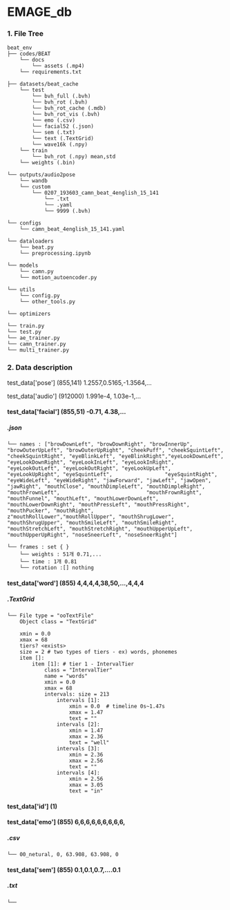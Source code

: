 # EMAGE_db

### 1. File Tree
    beat_env
    ├── codes/BEAT
        └── docs
            └── assets (.mp4)
        └── requirements.txt

    ├── datasets/beat_cache
        └── test
            └── bvh_full (.bvh)
            └── bvh_rot (.bvh)
            └── bvh_rot_cache (.mdb)
            └── bvh_rot_vis (.bvh)
            └── emo (.csv)
            └── facial52 (.json)
            └── sem (.txt)
            └── text (.TextGrid)
            └── wave16k (.npy)
        └── train 
            └── bvh_rot (.npy) mean,std
        └── weights (.bin)
        
    └── outputs/audio2pose
        └── wandb   
        └── custom   
            └── 0207_193603_camn_beat_4english_15_141 
                └── .txt
                └── .yaml
                └── 9999 (.bvh)

    └── configs
        └── camn_beat_4english_15_141.yaml

    └── dataloaders
        └── beat.py   
        └── preprocessing.ipynb

    └── models
        └── camn.py   
        └── motion_autoencoder.py   

    └── utils
        └── config.py   
        └── other_tools.py

    └── optimizers   
    
    └── train.py
    └── test.py
    └── ae_trainer.py   
    └── camn_trainer.py   
    └── multi_trainer.py   


### 2. Data description


test_data['pose'] (855,141) 1.2557,0.5165,-1.3564,...

test_data['audio'] (912000) 1.991e-4, 1.03e-1,...

#### test_data['facial'] (855,51) -0.71, 4.38,...
##### .json     
    └── names : ["browDownLeft", "browDownRight", "browInnerUp", "browOuterUpLeft", "browOuterUpRight", "cheekPuff", "cheekSquintLeft", "cheekSquintRight", "eyeBlinkLeft", "eyeBlinkRight","eyeLookDownLeft", "eyeLookDownRight", "eyeLookInLeft", "eyeLookInRight", "eyeLookOutLeft", "eyeLookOutRight", "eyeLookUpLeft", "eyeLookUpRight", "eyeSquintLeft",                 "eyeSquintRight", "eyeWideLeft", "eyeWideRight", "jawForward", "jawLeft", "jawOpen", "jawRight", "mouthClose", "mouthDimpleLeft", "mouthDimpleRight", "mouthFrownLeft",                            "mouthFrownRight", "mouthFunnel", "mouthLeft", "mouthLowerDownLeft", "mouthLowerDownRight", "mouthPressLeft", "mouthPressRight", "mouthPucker", "mouthRight",             z"mouthRollLower","mouthRollUpper", "mouthShrugLower", "mouthShrugUpper", "mouthSmileLeft", "mouthSmileRight", "mouthStretchLeft", "mouthStretchRight", "mouthUpperUpLeft", "mouthUpperUpRight", "noseSneerLeft", "noseSneerRight"]
    
    └── frames : set { }
        └── weights : 51개 0.71,...
        └── time : 1개 0.81
        └── rotation :[] nothing 
    
    
    
#### test_data['word'] (855) 4,4,4,4,38,50,...,4,4,4
##### .TextGrid  
	└── File type = "ooTextFile"
        Object class = "TextGrid"
        
        xmin = 0.0
        xmax = 68
        tiers? <exists>
        size = 2 # two types of tiers - ex) words, phonemes
        item []:
        	item [1]: # tier 1 - IntervalTier 
        		class = "IntervalTier"
        		name = "words"
        		xmin = 0.0
        		xmax = 68
                intervals: size = 213
        			intervals [1]:
        				xmin = 0.0  # timeline 0s~1.47s
        				xmax = 1.47
        				text = ""
        			intervals [2]:
        				xmin = 1.47
        				xmax = 2.36
        				text = "well"
        			intervals [3]:
        				xmin = 2.36
        				xmax = 2.56
        				text = ""
        			intervals [4]:
        				xmin = 2.56
        				xmax = 3.05
        				text = "in"
#### test_data['id'] (1) 

#### test_data['emo'] (855) 6,6,6,6,6,6,6,6,6,
##### .csv  
    └── 00_netural, 0, 63.908, 63.908, 0

#### test_data['sem'] (855) 0.1,0.1,0.7,....0.1
##### .txt
    └── 


    
    
                       
